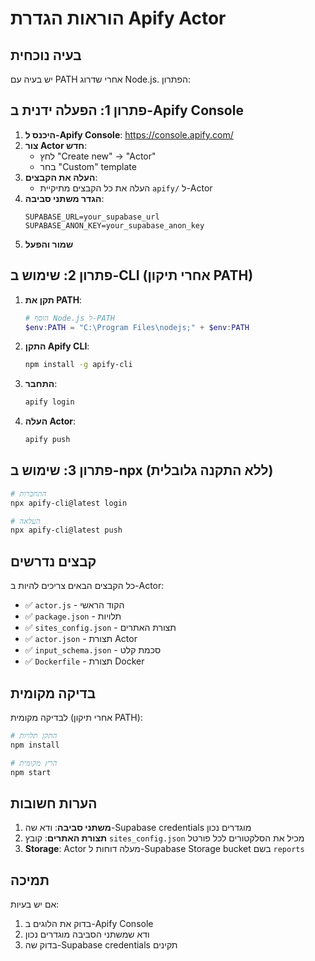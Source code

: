# הוראות הגדרת Apify Actor

## בעיה נוכחית
יש בעיה עם PATH אחרי שדרוג Node.js. הפתרון:

## פתרון 1: הפעלה ידנית ב-Apify Console

1. **היכנס ל-Apify Console**: https://console.apify.com/
2. **צור Actor חדש**: 
   - לחץ "Create new" → "Actor"
   - בחר "Custom" template
3. **העלה את הקבצים**:
   - העלה את כל הקבצים מתיקיית `apify/` ל-Actor
4. **הגדר משתני סביבה**:
   ```
   SUPABASE_URL=your_supabase_url
   SUPABASE_ANON_KEY=your_supabase_anon_key
   ```
5. **שמור והפעל**

## פתרון 2: שימוש ב-CLI (אחרי תיקון PATH)

1. **תקן את PATH**:
   ```powershell
   # הוסף Node.js ל-PATH
   $env:PATH = "C:\Program Files\nodejs;" + $env:PATH
   ```
2. **התקן Apify CLI**:
   ```bash
   npm install -g apify-cli
   ```
3. **התחבר**:
   ```bash
   apify login
   ```
4. **העלה Actor**:
   ```bash
   apify push
   ```

## פתרון 3: שימוש ב-npx (ללא התקנה גלובלית)

```bash
# התחברות
npx apify-cli@latest login

# העלאה
npx apify-cli@latest push
```

## קבצים נדרשים

כל הקבצים הבאים צריכים להיות ב-Actor:
- ✅ `actor.js` - הקוד הראשי
- ✅ `package.json` - תלויות
- ✅ `sites_config.json` - תצורת האתרים
- ✅ `actor.json` - תצורת Actor
- ✅ `input_schema.json` - סכמת קלט
- ✅ `Dockerfile` - תצורת Docker

## בדיקה מקומית

לבדיקה מקומית (אחרי תיקון PATH):
```bash
# התקן תלויות
npm install

# הרץ מקומית
npm start
```

## הערות חשובות

1. **משתני סביבה**: ודא שה-Supabase credentials מוגדרים נכון
2. **תצורת האתרים**: קובץ `sites_config.json` מכיל את הסלקטורים לכל פורטל
3. **Storage**: Actor מעלה דוחות ל-Supabase Storage bucket בשם `reports`

## תמיכה

אם יש בעיות:
1. בדוק את הלוגים ב-Apify Console
2. ודא שמשתני הסביבה מוגדרים נכון
3. בדוק שה-Supabase credentials תקינים
